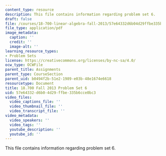 ```yaml
---
content_type: resource
description: This file contains information regarding problem set 6.
draft: false
file: /courses/18-700-linear-algebra-fall-2013/57e64332d6b04d29ffbe335b6cce0bc3_MIT18_700F13_ps6.pdf
file_type: application/pdf
image_metadata:
  caption: ''
  credit: ''
  image-alt: ''
learning_resource_types:
- Problem Sets
license: https://creativecommons.org/licenses/by-nc-sa/4.0/
ocw_type: OCWFile
parent_title: Assignments
parent_type: CourseSection
parent_uid: b0494f2b-51e2-1989-e03b-48e1674e6618
resourcetype: Document
title: 18.700 Fall 2013 Problem Set 6
uid: 57e64332-d6b0-4d29-ffbe-335b6cce0bc3
video_files:
  video_captions_file: ''
  video_thumbnail_file: ''
  video_transcript_file: ''
video_metadata:
  video_speakers: ''
  video_tags: ''
  youtube_description: ''
  youtube_id: ''
---
```

This file contains information regarding problem set 6.